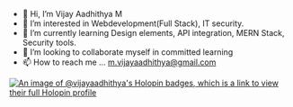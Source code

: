- 👋 Hi, I’m Vijay Aadhithya M
- 👀 I’m interested in Webdevelopment(Full Stack), IT security.
- 🌱 I’m currently learning Design elements, API integration, MERN Stack, Security tools.
- 💞️ I’m looking to collaborate myself in committed learning
- 📫 How to reach me ... m.vijayaadhithya@gmail.com



[![An image of @vijayaadhithya's Holopin badges, which is a link to view their full Holopin profile](https://holopin.me/vijayaadhithya)](https://holopin.io/@vijayaadhithya)
<!---
vijayaadhithya2019rit/vijayaadhithya2019rit is a ✨ special ✨ repository because its `README.md` (this file) appears on your GitHub profile.
You can click the Preview link to take a look at your changes.
--->
